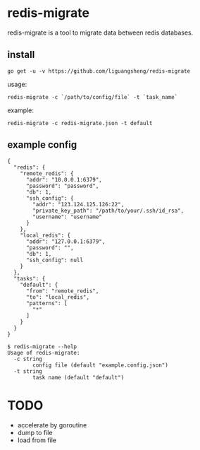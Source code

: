 # redis-migrate
redis-migrate is a tool to migrate data between redis databases.

## install
```
go get -u -v https://github.com/liguangsheng/redis-migrate
```

usage:
```
redis-migrate -c `/path/to/config/file` -t `task_name`
```

example:
```
redis-migrate -c redis-migrate.json -t default
```

## example config
```
{
  "redis": {
    "remote_redis": {
      "addr": "10.0.0.1:6379",
      "password": "password",
      "db": 1,
      "ssh_config": {
        "addr": "123.124.125.126:22",
        "private_key_path": "/path/to/your/.ssh/id_rsa",
        "username": "username"
      }
    },
    "local_redis": {
      "addr": "127.0.0.1:6379",
      "password": "",
      "db": 1,
      "ssh_config": null
    }
  },
  "tasks": {
    "default": {
      "from": "remote_redis",
      "to": "local_redis",
      "patterns": [
        "*"
      ]
    }
  }
}
```


```
$ redis-migrate --help
Usage of redis-migrate:
  -c string
    	config file (default "example.config.json")
  -t string
    	task name (default "default")
```

# TODO

- accelerate by goroutine
- dump to file
- load from file